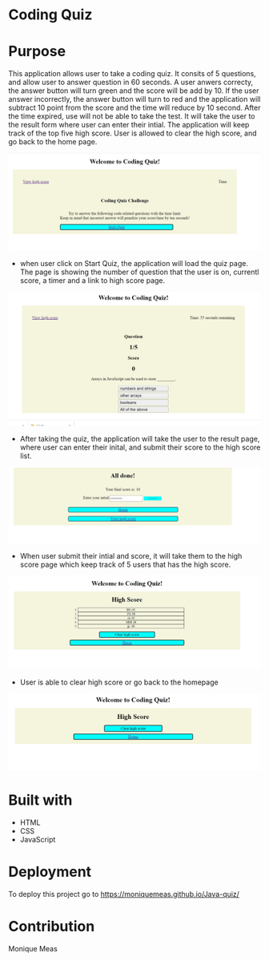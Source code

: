 # Coding Quiz

# Purpose
This application allows user to take a coding quiz. It consits of 5 questions, and allow user to answer question in 60 seconds.
A user anwers correcty, the answer button will turn green and the score will be add by 10. If the user answer incorrectly, the answer button will turn to red and the application will subtract 10 point from the score and the time will reduce by 10 second.
After the time expired, use will not be able to take the test. 
It will take the user to the result form where user can enter their intial. 
The application will keep track of the top five high score. User is allowed to clear the high score, and go back to the home page. 

![Home Page](./assets/images/Image1-welcome-page.jpg)

- when user click on Start Quiz, the application will load the quiz page. The page is showing the number of question that the user is on, currentl score, a timer and a link to high score page. 

![Quiz Page](./assets/images/image2-quiz.jpg)

- After taking the quiz, the application will take the user to the result page, where user can enter their inital, and submit their score to the high score list.

![Result Page](./assets/images/image3-result.jpg)

- When user submit their intial and score, it will take them to the high score page which keep track of 5 users that has the high score.

![High Score Page](./assets/images/Image4-highscore.jpg)

- User is able to clear high score or go back to the homepage

![Score Page](./assets/images/Image5-clear-score.jpg)

# Built with
* HTML
* CSS
* JavaScript

# Deployment

To deploy this project go to https://moniquemeas.github.io/Java-quiz/

# Contribution

Monique Meas
